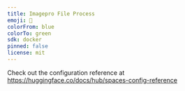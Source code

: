 ```yaml
---
title: Imagepro File Process
emoji: 🏢
colorFrom: blue
colorTo: green
sdk: docker
pinned: false
license: mit
---
```


Check out the configuration reference at https://huggingface.co/docs/hub/spaces-config-reference
